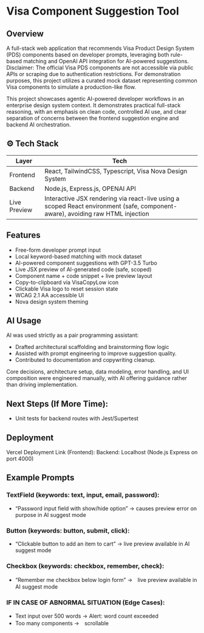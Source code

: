 # Visa Component Suggestion Tool	

## Overview
A full-stack web application that recommends Visa Product Design System (PDS) components based on developer prompts, leveraging both rule-based matching and OpenAI API integration for AI-powered suggestions.
Disclaimer: The official Visa PDS components are not accessible via public APIs or scraping due to authentication restrictions. For demonstration purposes, this project utilizes a curated mock dataset representing common Visa components to simulate a production-like flow.

This project showcases agentic AI-powered developer workflows in an enterprise design system context. It demonstrates practical full-stack reasoning, with an emphasis on clean code, controlled AI use, and clear separation of concerns between the frontend suggestion engine and backend AI orchestration.

## ⚙️ Tech Stack

| Layer       | Tech |
| ------------ | ---- |
| Frontend     | React, TailwindCSS, Typescript, Visa Nova Design System |
| Backend      | Node.js, Express.js, OPENAI API |
| Live Preview | Interactive JSX rendering via react-live using a scoped React environment (safe, component-aware), avoiding raw HTML injection |

## Features
- Free-form developer prompt input
- Local keyword-based matching with mock dataset
- AI-powered component suggestions with GPT-3.5 Turbo
- Live JSX preview of AI-generated code (safe, scoped)
- Component name + code snippet + live preview layout
- Copy-to-clipboard via VisaCopyLow icon
- Clickable Visa logo to reset session state
- WCAG 2.1 AA accessible UI
- Nova design system theming

## AI Usage
AI was used strictly as a pair programming assistant:
- Drafted architectural scaffolding and brainstorming flow logic	
- Assisted with prompt engineering to improve suggestion quality.
- Contributed to documentation and copywriting cleanup.

Core decisions, architecture setup, data modeling, error handling, and UI composition were engineered manually, with AI offering guidance rather than driving implementation.

## Next Steps (If More Time):
- Unit tests for backend routes with Jest/Supertest

## Deployment
Vercel Deployment Link (Frontend): 
Backend: Localhost (Node.js Express on port 4000)


## Example Prompts 
### TextField (keywords: text, input, email, password):
-	“Password input field with show/hide option” → causes preview error on purpose in AI suggest mode
### Button (keywords: button, submit, click):
-	“Clickable button to add an item to cart” → live preview available in AI suggest mode
### Checkbox (keywords: checkbox, remember, check):
-	“Remember me checkbox below login form” →　live preview available in AI suggest mode
### IF IN CASE OF ABNORMAL SITUATION (Edge Cases): 
- Text input over 500 words → Alert: word count exceeded
- Too many components →　scrollable 


